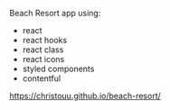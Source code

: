Beach Resort app using:
  - react
  - react hooks
  - react class
  - react icons
  - styled components
  - contentful


https://christouu.github.io/beach-resort/
